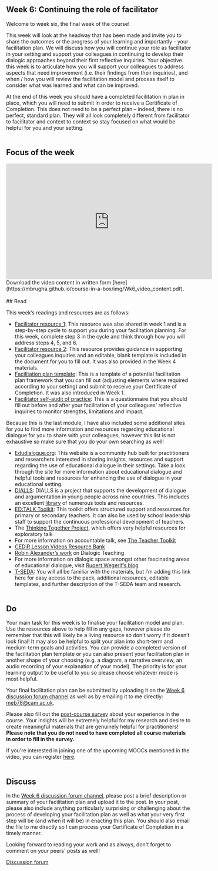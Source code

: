 ## Week 6: Continuing the role of facilitator

Welcome to week six, the final week of the course!

This week will look at the headway that has been made and invite you to share the outcomes or the progress of your learning and importantly - your facilitation plan. We will discuss how you will continue your role as facilitator in your setting and support your colleagues in continuing to develop their dialogic approaches beyond their first reflective inquiries. Your objective this week is to articulate how you will support your colleagues to address aspects that need improvement (i.e. their findings from their inquiries), and when / how you will review the facilitation model and process itself to consider what was learned and what can be improved.

At the end of this week you should have a completed facilitation in plan in place, which you will need to submit in order to receive a Certificate of Completion. This does not need to be a perfect plan – indeed, there is no perfect, standard plan. They will all look completely different from facilitator to facilitator and context to context so stay focused on what would be helpful for you and your setting.
<br/><br/>
## Focus of the week

<iframe width="560" height="315" src="https://www.youtube.com/embed/wyCsbE0MutA" title="YouTube video player" frameborder="0" allow="accelerometer; autoplay; clipboard-write; encrypted-media; gyroscope; picture-in-picture" allowfullscreen></iframe>
Download the video content in written form [here](https://mbrugha.github.io/course-in-a-box/img/Wk6_video_content.pdf).
<br/><br/>
## Read

This week’s readings and resources are as follows:

* [Facilitator resource 1](https://mbrugha.github.io/course-in-a-box/img/Resource1.pdf): This resource was also shared in week 1 and is a step-by-step cycle to support you during your facilitation planning. For this week, complete step 3 in the cycle and think through how you will address steps 4, 5, and 6.
* [Facilitator resource 2](https://mbrugha.github.io/course-in-a-box/img/Facilitator_resource2.docx): This resource provides guidance in supporting your colleagues inquiries and an editable, blank template is included in the document for you to fill out. It was also provided in the Week 4 materials.
* [Facilitation plan template](https://mbrugha.github.io/course-in-a-box/img/Facilitation_plan_template.docx): This is a template of a potential facilitation plan framework that you can fill out (adjusting elements where required according to your setting) and submit to receive your Certificate of Completion. It was also introduced in Week 1.
* [Facilitator self-audit of practice](https://mbrugha.github.io/course-in-a-box/img/Facilitator_selfaudit.docx): This is a questionnaire that you should fill out before and after your facilitation of your colleagues' reflective inquiries to monitor strengths, limitations and impact.

Because this is the last module, I have also included some additional sites for you to find more information and resources regarding educational dialogue for you to share with your colleagues, however this list is not exhaustive so make sure that you do your own searching as well!

* [Edudialogue.org](http://www.edudialogue.org): This website is a community hub built for practitioners and researchers interested in sharing insights, resources and support regarding the use of educational dialogue in their settings. Take a look through the site for more information about educational dialogue and helpful tools and resources for enhancing the use of dialogue in your educational setting.
* [DIALLS](http://dialls2020.eu/): DIALLS is a project that supports the development of dialogue and argumentation in young people across nine countries. This includes an excellent [library](https://dialls2020.eu/library-en/) of numerous tools and resources.
* [ED:TALK Toolkit](http://edtoolkit.educ.cam.ac.uk/toolkit/): This toolkit offers structured support and resources for primary or secondary teachers. It can also be used by school leadership staff to support the continuous professional development of teachers.
* The [Thinking Together Project](https://thinkingtogether.educ.cam.ac.uk/resources/), which offers very helpful resources for exploratory talk
* For more information on accountable talk, see [The Teacher Toolkit](https://www.theteachertoolkit.com/index.php/tool/accountable-discussions)
* [CEDiR Lesson Videos Resource Bank](https://sms.cam.ac.uk/collection/2827689)
* [Robin Alexander’s work](https://robinalexander.org.uk/dialogic-teaching/) on Dialogic Teaching
* For more information on dialogic space amongst other fascinating areas of educational dialogue, visit [Rupert Wegerif’s blog](https://www.rupertwegerif.name/blog)
* [T-SEDA](https://www.educ.cam.ac.uk/research/programmes/tseda/): You will all be familiar with the materials, but I’m adding this link here for easy access to the pack, additional resources, editable templates, and further description of the T-SEDA team and research.
<br/><br/>
## Do

Your main task for this week is to finalise your facilitation model and plan. Use the resources above to help fill in any gaps, however please do remember that this will likely be a living resource so don't worry if it doesn’t look final! It may also be helpful to split your plan into short-term and medium-term goals and activities. You can provide a completed version of the facilitation plan template or you can also present your facilitation plan in another shape of your choosing (e.g. a diagram, a narrative overview, an audio recording of your explanation of your model). The priority is for your learning output to be useful to you so please choose whatever mode is most helpful.

Your final facilitation plan can be submitted by uploading it on the [Week 6 discussion forum channel](https://www.edudialogue.org/forum/facilitation-selfpaced/week-six-continuing-the-role-of-facilitator-2/) as well as by emailing it to me directly: meb78@cam.ac.uk.

Please also fill out the [post-course survey](https://docs.google.com/forms/d/e/1FAIpQLSd2H32Va8aMIWmqaCXDmy9lXn4pDrEzLNj7nQLz52WZPgNn_A/viewform?usp=sf_link) about your experience in the course. Your insights will be extremely helpful for my research and desire to create meaningful materials that are genuinely helpful for practitioners! **Please note that you do not need to have completed all course materials in order to fill in the survey.** 

If you're interested in joining one of the upcoming MOOCs mentioned in the video, you can register [here](https://forms.gle/qR1tGTAwXJDwkecV8).
<br/><br/>
## Discuss
In the [Week 6 discussion forum channel](https://www.edudialogue.org/forum/facilitation-selfpaced/week-six-continuing-the-role-of-facilitator-2/), please post a brief description or summary of your facilitation plan and upload it to the post. In your post, please also include anything particularly surprising or challenging about the process of developing your facilitation plan as well as what your very first step will be (and when it will be) in enacting this plan. You should also email the file to me directly so I can process your Certificate of Completion in a timely manner.

Looking forward to reading your work and as always, don't forget to comment on your peers' posts as well!

<a class="btn btn-primary" href="https://www.edudialogue.org/forum/facilitation-selfpaced/"><i class="fa fa-home"></i> Discussion forum</a>
<br/><br/>
